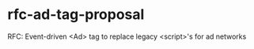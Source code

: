 # rfc-ad-tag-proposal
RFC: Event-driven &lt;Ad> tag to replace legacy &lt;script>'s for ad networks
